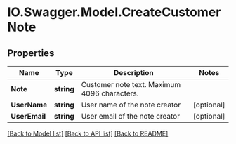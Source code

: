 # IO.Swagger.Model.CreateCustomerNote
## Properties

Name | Type | Description | Notes
------------ | ------------- | ------------- | -------------
**Note** | **string** | Customer note text. Maximum 4096 characters. | 
**UserName** | **string** | User name of the note creator | [optional] 
**UserEmail** | **string** | User email of the note creator | [optional] 

[[Back to Model list]](../README.md#documentation-for-models) [[Back to API list]](../README.md#documentation-for-api-endpoints) [[Back to README]](../README.md)


